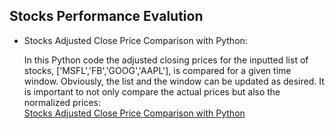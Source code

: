<h2>Stocks Performance Evalution</h2>
<ul><li>Stocks Adjusted Close Price  Comparison with Python:
<p> In this Python code the adjusted closing prices for the inputted list of stocks, ['MSFL','FB','GOOG','AAPL'], is compared for a given time window. Obviously, the list and the window can be updated as desired. It is important to not only compare the actual prices but also the normalized prices:<br> <a href='stocks_playground_LI.ipynb'>Stocks Adjusted Close Price Comparison with Python  <a> </p></li></ul>  

